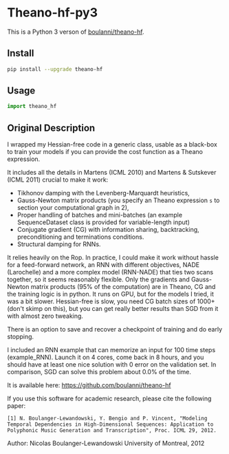 # Theano-hf-py3

This is a Python 3 verson of [boulanni/theano-hf](https://github.com/boulanni/theano-hf).

## Install

```bash
pip install --upgrade theano-hf
```

## Usage

```python
import theano_hf
```

## Original Description

I wrapped my Hessian-free code in a generic class, usable as a black-box to train your models if you can provide the cost function as a Theano expression.

It includes all the details in Martens (ICML 2010) and Martens & Sutskever (ICML 2011) crucial to make it work:

- Tikhonov damping with the Levenberg-Marquardt heuristics,
- Gauss-Newton matrix products (you specify an Theano expression `s` to section your computational graph in 2),
- Proper handling of batches and mini-batches (an example SequenceDataset class is provided for variable-length input)
- Conjugate gradient (CG) with information sharing, backtracking, preconditioning and terminations conditions.
- Structural damping for RNNs.

It relies heavily on the Rop. In practice, I could make it work without hassle for a feed-forward network, an RNN with different objectives, NADE (Larochelle) and a more complex model (RNN-NADE) that ties two scans together, so it seems reasonably flexible.
Only the gradients and Gauss-Newton matrix products (95% of the computation) are in Theano, CG and the training logic is in python. It runs on GPU, but for the models I tried, it was a bit slower.
Hessian-free is slow, you need CG batch sizes of 1000+ (don't skimp on this), but you can get really better results than SGD from it with almost zero tweaking.

There is an option to save and recover a checkpoint of training and do early stopping.

I included an RNN example that can memorize an input for 100 time steps (example_RNN). Launch it on 4 cores, come back in 8 hours, and you should have at least one nice solution with 0 error on the validation set.
In comparison, SGD can solve this problem about 0.0% of the time.

It is available here:
https://github.com/boulanni/theano-hf

If you use this software for academic research, please cite the following paper:

```
[1] N. Boulanger-Lewandowski, Y. Bengio and P. Vincent, "Modeling Temporal Dependencies in High-Dimensional Sequences: Application to Polyphonic Music Generation and Transcription", Proc. ICML 29, 2012.
```

Author: Nicolas Boulanger-Lewandowski
University of Montreal, 2012
